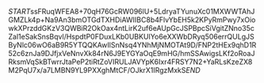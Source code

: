 $START$ssFRuqWFEA8+70qH76GcRW096lU+5LdryaTYunuXc01MXWWTAhJGMZLk4p+Na9An3bmOTGdTXHDiAWIIBC8b4FlvYbEH5k2KPyRmPwy7xOiowkXPrzddGKzV3QWBiR2OkOax4ntLirK2uf6eAUpGcJSPBpcSiVgitZNno35cZal1eSakSnsBqvl/HspdtP0FDuxLKb0UBKUIYo6eXXWbDRyq506errQULgJSByNlc06wO6aB9R5YTQQKAwIlSnNsq4YNhMjNMOTAt9D/FNP2tHEx9qhD1R52c6znJa9DJfjxVeNnvXk84rN6J9EYGYaOqE9mHG/hmSSAwigsLKf2oRoaJRksmVqSkBTwrrJtaPeP2tiRtZoVIRULJAVYpK6Ixr4FRSY7N2+YaRLsKzeZX8M2PqU7x/a7LMBN9YL9PXXghMtCF/OJkrX1IRgzMxkS$END$